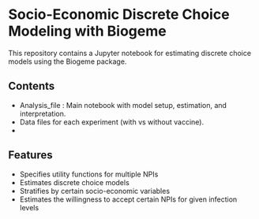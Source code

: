 # Socio-Economic Discrete Choice Modeling with Biogeme

This repository contains a Jupyter notebook for estimating discrete choice models using the Biogeme package.

## Contents

- Analysis_file : Main notebook with model setup, estimation, and interpretation.
- Data files for each experiment (with vs without vaccine).
- 
## Features
- Specifies utility functions for multiple NPIs
- Estimates discrete choice models 
- Stratifies by certain socio-economic variables
- Estimates the willingness to accept certain NPIs for given infection levels
